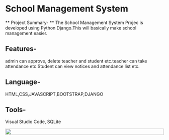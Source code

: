 
# School Management System

** Project Summary- **
The School Management System Projec is developed
using Python Django.This will basically make school management easier.
## Features- 
admin can approve, delete teacher and student etc.teacher
can take attendance etc.Student can view notices and attendance list etc.
## Language- 
HTML,CSS,JAVASCRIPT,BOOTSTRAP,DJANGO
## Tools- 
Visual Studio Code, SQLite 

<div align="center">
  <div style="display: flex; flex-wrap: wrap; gap: 16px">
<img width="100%" src="https://firebasestorage.googleapis.com/v0/b/pushnotification-c88ba.appspot.com/o/sp1.JPG?alt=media&token=ac5944ff-10e6-4db8-aa58-ab3bcf0c8cfd"/>
  </div>
</div>
